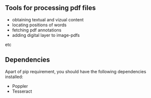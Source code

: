 ## Tools for processing pdf files

* obtaining textual and vizual content
* locating positions of words
* fetching pdf annotations
* adding digital layer to image-pdfs

etc

## Dependencies

Apart of pip requirement, you should have the following dependencies installed:

* Poppler 
* Tesseract 